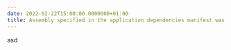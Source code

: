 ```yaml
---
date: 2022-02-22T15:00:00.0000000+01:00
title: Assembly specified in the application dependencies manifest was not found
---
```


asd